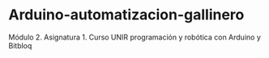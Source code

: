 # Arduino-automatizacion-gallinero
Módulo 2. Asignatura 1. Curso UNIR programación y robótica con Arduino y Bitbloq
